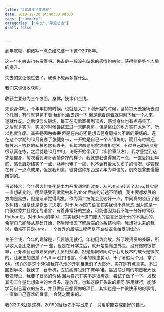 ```yaml
---
title: "2018年年度总结"
date: 2018-12-30T14:40:53+08:00
tags: ["summary"]
categories: ["中文","年度总结"]
draft: false


---
```


到年底啦，稍微写一点总结总结一下这个2018年。      

这一年有失去也有获得吧。失去是一段没有结果的感情的失败，获得则是整个人质的提升。     

失去的就让他过去了，我也不想再多提什么。     

我们来谈谈收获吧。     

收获主要分为三个方面，身体，技术和金钱。      

先谈身体吧，今年年初的时候，也就是大二下刚开始的时候，坚持每天去操场去跑个几圈，有时就算是下着 ️我们也会去跑一下,但是跑着跑着就只剩下我一个人来，遂就作废。之后没怎么锻炼，每天在实验室呆到10点，感觉身体也有点愚钝了。之后就是实习，实习的时候尝试去过一天健身房，但是离住的地方实在太远了，所以也就作废。~~其实是因为太懒~~ 但是在内心还是想去健身房持久不断的锻炼的。遂在这个学期的10月份办了张健身卡，一开始是自己一个人锻炼的，而且有时候还有技术不够格的私教忽悠我办卡，我每次都是用贫穷来拒绝❌。不过自己的确没有很认真在练，之后就是10月中旬，涛哥开始带我了（实验室队友），我才感觉到这才是健身，每次看到涛哥表情狰狞的样子，我就想我也得努力一点，一直坚持到年底，感觉肩膀结实了一点，胳膊也粗了一些，也不会有坐太久虚了的情况。尽管现在有了一点点成果，但是我知道，健身这种东西是以年为单位的，肌肉是需要慢慢雕刻的。         

再谈技术，今年最大的变化是主力开发语言的改变，从Python转到了Java,其实是一直想转变的，明显感受到做爬虫和Python后端的前途不明朗，我主要想发展的方向是爬虫，但是渐渐觉得爬虫，作为第二技能会比较好一点。中间真的经历了很多纠结，但是还是作出了决定。对于Java这门语言其实我也不算厌恶,因为这是一门很优秀并且稳定的语言，有着非常好的生态，可能也因为我不能十分好的驾驭Python吧。对于Java的学习，其实我对于这门庞大的语言还是十分的不熟悉的，希望自己能够从基础开始，然后慢慢去了解后端的体系结构吧。我想对未来的我说，后端不只是Java，一个优秀的后端工程师是不会被语言给限制住的。         

关于金钱，今年的理解是，只要够用就行。年初因为变故，辞了理货员的兼职，所以收入会比之前少了一	些，但是在开学之后，就开始接爬虫外包，没有做的很拼命，正好和自己做理货员的工资相抵消，但是那段时间对于我的技术的成长是很大的，让我更加熟悉了Python这门语言。今年的爬虫实习，干了暑假两个月，拿了6K，伤心的是这个6K被我在杭州的开销相抵消了大部分，实在是有点真实。不过回到学校，我换了一台手机，应该能撑过剩下两年8⃣️。最近前公司的项目老大找我做爬虫，我要了很高的价格 ~~因为自己其实不是很想做~~，尝试了做了一下，发现其实工作量比想象中的大很多，遂放弃。也和这段开头说的相同,够用就行，能够学习自己喜欢的技术，并且做自己想要做的项目，其实也是一件很快乐的的事情。一直做自己喜欢的事情， 会随之而来的。     

我的2018就是这样，2019的目标先不写出来了，只希望能变成更好的自己。       

​      